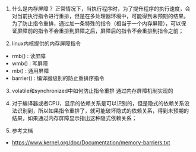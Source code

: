 1. 什么是内存屏障？
正常情况下，当执行程序时，为了提升程序的执行速度，会对当前执行指令进行重排，但是在多处理器环境中，可能得到未预期的结果。为了防止指令重排，通过加一条特殊的指令（相当于一个内存屏障），可以保证屏障前的指令不会重排到屏障之后，屏障后的指令不会重排到指令之前；

2. linux内核提供的内存屏障指令
- rmb() : 读屏障
- wmb() : 写屏障
- mb() : 通用屏障
- barrier() : 编译器级别的防止重排序指令

3. volatile和synchronized中如何防止指令重排
通过内存屏障机制实现的

4. 对于编译器或者CPU，显示的依赖关系是可以识别的，但是隐式的依赖关系没法识别到，所以如果指令重排了，就可能破坏隐式的依赖关系，得到未预期的结果，如果通过内存屏障显示指出这种隐式依赖关系；

3. 参考文档
- https://www.kernel.org/doc/Documentation/memory-barriers.txt
